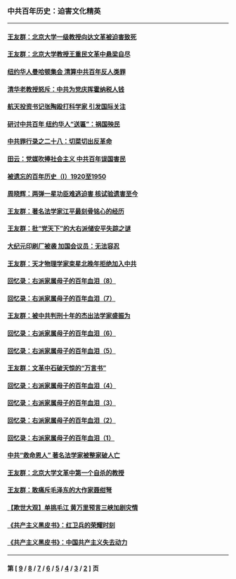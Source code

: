### 中共百年历史：迫害文化精英
---
#### [王友群：北京大学一级教授向达文革被迫害致死](../../pages/nf1176111/n13150966.md?09120430) 
#### [王友群：北京大学教授王重民文革中悬梁自尽](../../pages/nf1176111/n13084645.md?09120430) 
#### [纽约华人曼哈顿集会 清算中共百年反人类罪](../../pages/nf1176111/n13084157.md?09120430) 
#### [清华老教授怒斥：中共为党庆挥霍纳税人钱](../../pages/nf1176111/n13071430.md?09120430) 
#### [航天投资书记张陶殴打科学家 引发国际关注](../../pages/nf1176111/n13069132.md?09120430) 
#### [研讨中共百年 纽约华人“送匾”：祸国殃民](../../pages/nf1176111/n13057367.md?09120430) 
#### [中共罪行录之二十八：切菜切出反革命](../../pages/nf1176111/n13030600.md?09120430) 
#### [田云：党媒吹捧社会主义 中共百年误国害民](../../pages/nf1176111/n13006682.md?09120430) 
#### [被遗忘的百年历史（I）1920至1950](../../pages/nf1176111/n12986411.md?09120430) 
#### [周晓辉：两弹一星功臣难逃迫害 核试验遗害至今](../../pages/nf1176111/n12974997.md?09120430) 
#### [王友群：著名法学家江平最刻骨铭心的经历](../../pages/nf1176111/n12970787.md?09120430) 
#### [王友群：批“党天下”的大右派储安平失踪之谜](../../pages/nf1176111/n12954229.md?09120430) 
#### [大纪元印刷厂被袭 加国会议员：无法容忍](../../pages/nf1176111/n12883028.md?09120430) 
#### [王友群：天才物理学家束星北晚年拒绝加入中共](../../pages/nf1176111/n12792913.md?09120430) 
#### [回忆录：右派家属母子的百年血泪（8）](../../pages/nf1176111/n12706196.md?09120430) 
#### [回忆录：右派家属母子的百年血泪（7）](../../pages/nf1176111/n12706191.md?09120430) 
#### [王友群：被中共判刑十年的杰出法学家盛振为](../../pages/nf1176111/n12706141.md?09120430) 
#### [回忆录：右派家属母子的百年血泪（6）](../../pages/nf1176111/n12698863.md?09120430) 
#### [回忆录：右派家属母子的百年血泪（5）](../../pages/nf1176111/n12692515.md?09120430) 
#### [王友群：文革中石破天惊的“万言书”](../../pages/nf1176111/n12690994.md?09120430) 
#### [回忆录：右派家属母子的百年血泪（4）](../../pages/nf1176111/n12686410.md?09120430) 
#### [回忆录：右派家属母子的百年血泪（3）](../../pages/nf1176111/n12683820.md?09120430) 
#### [回忆录：右派家属母子的百年血泪（2）](../../pages/nf1176111/n12679738.md?09120430) 
#### [回忆录：右派家属母子的百年血泪（1）](../../pages/nf1176111/n12678112.md?09120430) 
#### [中共“救命恩人” 著名法学家被整家破人亡](../../pages/nf1176111/n12658168.md?09120430) 
#### [王友群：北京大学文革中第一个自杀的教授](../../pages/nf1176111/n12632697.md?09120430) 
#### [王友群：敢痛斥毛泽东的大作家聂绀弩](../../pages/nf1176111/n12384788.md?09120430) 
#### [【欺世大观】单挑毛江 黄万里预言三峡加剧灾情](../../pages/nf1176111/n12357101.md?09120430) 
#### [《共产主义黑皮书》：红卫兵的荣耀时刻](../../pages/nf1176111/n12190329.md?09120430) 
#### [《共产主义黑皮书》：中国共产主义失去动力](../../pages/nf1176111/n12168749.md?09120430) 

---
#### 第 [ [9](./9.md?09120430) / [8](./8.md?09120430) / [7](./7.md?09120430) / [6](./6.md?09120430) / [5](./5.md?09120430) / [4](./4.md?09120430) / [3](./3.md?09120430) / [2](./2.md?09120430) ] 页
